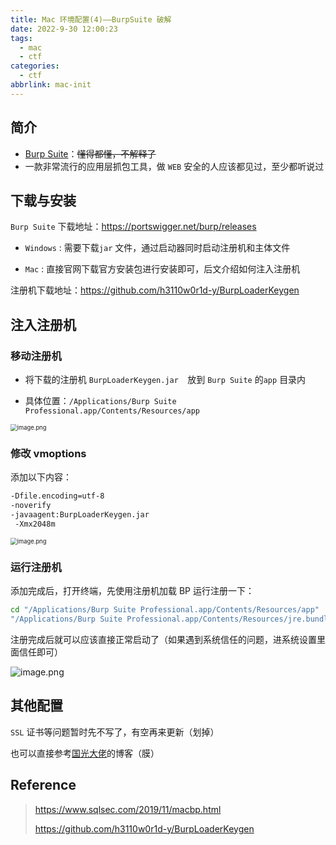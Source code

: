 ```yaml
---
title: Mac 环境配置(4)——BurpSuite 破解
date: 2022-9-30 12:00:23
tags:
  - mac
  - ctf
categories:
  - ctf
abbrlink: mac-init
---
```




## 简介

* [Burp Suite](https://portswigger.net/burp)：~~懂得都懂，不解释了~~
* 一款非常流行的应用层抓包工具，做 `WEB` 安全的人应该都见过，至少都听说过



## 下载与安装

`Burp Suite` 下载地址：https://portswigger.net/burp/releases

* `Windows` : 需要下载`jar` 文件，通过启动器同时启动注册机和主体文件

* `Mac` : 直接官网下载官方安装包进行安装即可，后文介绍如何注入注册机

注册机下载地址：https://github.com/h3110w0r1d-y/BurpLoaderKeygen



## 注入注册机

### 移动注册机

* 将下载的注册机 `BurpLoaderKeygen.jar  `放到 `Burp Suite` 的`app` 目录内

* 具体位置：`/Applications/Burp Suite Professional.app/Contents/Resources/app`

<img src="https://tva1.sinaimg.cn/large/0084b03xgy1h7huy5a9qkj31s60um7lh.jpg" alt="image.png" style="zoom:67%;" />



### 修改 vmoptions

添加以下内容：

```bash
-Dfile.encoding=utf-8
-noverify
-javaagent:BurpLoaderKeygen.jar
 -Xmx2048m
```

<img src="https://tva1.sinaimg.cn/large/0084b03xgy1h7hv0cy0spj312c0o0tye.jpg" alt="image.png" style="zoom:67%;" />



### 运行注册机

添加完成后，打开终端，先使用注册机加载 BP 运行注册一下：

```bash
cd "/Applications/Burp Suite Professional.app/Contents/Resources/app"
"/Applications/Burp Suite Professional.app/Contents/Resources/jre.bundle/Contents/Home/bin/java" -jar BurpLoaderKeygen.jar
```



注册完成后就可以应该直接正常启动了（如果遇到系统信任的问题，进系统设置里面信任即可）

![image.png](https://tva1.sinaimg.cn/large/0084b03xgy1h7hv6v7wdkj312y0ac439.jpg)



## 其他配置

`SSL` 证书等问题暂时先不写了，有空再来更新（划掉）

也可以直接参考[国光大佬](https://www.sqlsec.com/2019/11/macbp.html#Firefox-Dev)的博客（膜）



## Reference

> https://www.sqlsec.com/2019/11/macbp.html
>
> https://github.com/h3110w0r1d-y/BurpLoaderKeygen
